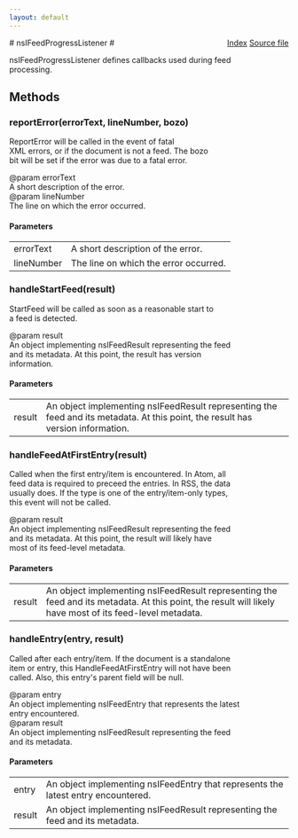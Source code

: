 ```yaml
---
layout: default
---
```

<div class='links' style='float:right'><a href="../index.html">Index</a>
<a href="http://dxr.mozilla.org/mozilla-central/source/toolkit/components/feeds/nsIFeedListener.idl">Source file</a>
</div>
# nsIFeedProgressListener #
  
nsIFeedProgressListener defines callbacks used during feed  
processing.  
  

## Methods ##

### reportError(errorText, lineNumber, bozo) ###
  
ReportError will be called in the event of fatal  
XML errors, or if the document is not a feed. The bozo   
bit will be set if the error was due to a fatal error.   
  
@param errorText  
       A short description of the error.  
@param lineNumber  
       The line on which the error occurred.  
  

#### Parameters ####

<table>

<tr>
<td>errorText</td>
<td>       A short description of the error.  
</td>
</tr>

<tr>
<td>lineNumber</td>
<td>       The line on which the error occurred.  
</td>
</tr>

</table>

### handleStartFeed(result) ###
  
StartFeed will be called as soon as a reasonable start to  
a feed is detected.   
   
@param result  
       An object implementing nsIFeedResult representing the feed   
       and its metadata. At this point, the result has version   
       information.  
  

#### Parameters ####

<table>

<tr>
<td>result</td>
<td>       An object implementing nsIFeedResult representing the feed   
       and its metadata. At this point, the result has version   
       information.  
</td>
</tr>

</table>

### handleFeedAtFirstEntry(result) ###
  
Called when the first entry/item is encountered. In Atom, all  
feed data is required to preceed the entries. In RSS, the data  
usually does. If the type is one of the entry/item-only types,  
this event will not be called.  
  
@param result  
       An object implementing nsIFeedResult representing the feed   
       and its metadata. At this point, the result will likely have  
       most of its feed-level metadata.  
  

#### Parameters ####

<table>

<tr>
<td>result</td>
<td>       An object implementing nsIFeedResult representing the feed   
       and its metadata. At this point, the result will likely have  
       most of its feed-level metadata.  
</td>
</tr>

</table>

### handleEntry(entry, result) ###
  
Called after each entry/item. If the document is a standalone  
item or entry, this HandleFeedAtFirstEntry will not have been  
called. Also, this entry's parent field will be null.  
  
@param entry  
       An object implementing nsIFeedEntry that represents the latest  
       entry encountered.  
@param result  
       An object implementing nsIFeedResult representing the feed   
       and its metadata.   
  

#### Parameters ####

<table>

<tr>
<td>entry</td>
<td>       An object implementing nsIFeedEntry that represents the latest  
       entry encountered.  
</td>
</tr>

<tr>
<td>result</td>
<td>       An object implementing nsIFeedResult representing the feed   
       and its metadata.   
</td>
</tr>

</table>
